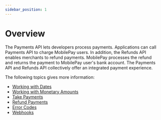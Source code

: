 ```yaml
---
sidebar_position: 1
---
```


# Overview

The Payments API lets developers process payments. Applications can call Payments API to charge MobilePay users. In addition, the Refunds API enables merchants to refund payments. MobilePay processes the refund and returns the payment to MobilePay user's bank account. The Payments API and Refunds API collectively offer an integrated payment experience.

The following topics gives more information:

- [Working with Dates](/docs/build-basics#working-with-dates)
- [Working with Monetary Amounts](/docs/build-basics#working-with-monetary-amounts)
- [Take Payments](/docs/payments-refunds/take-payments)
- [Refund Payments](/docs/payments-refunds/refund-payments)
- [Error Codes](/docs/payments-refunds/error-codes)
- [Webhooks](/docs/webhooks-api)
